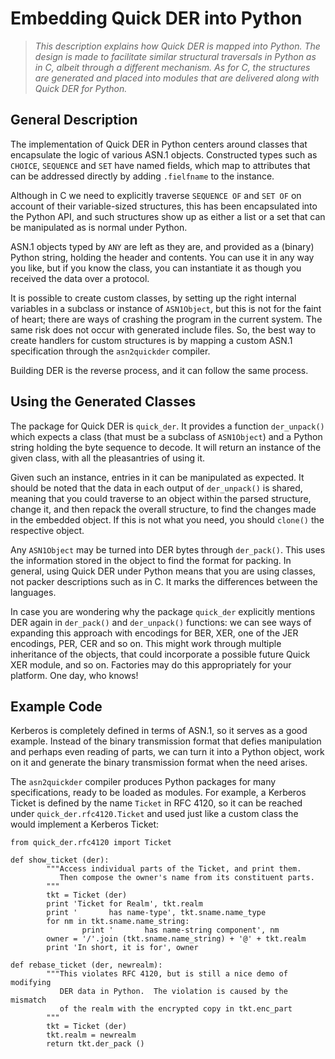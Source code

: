 # Embedding Quick DER into Python

> *This description explains how Quick DER is mapped into Python.
> The design is made to facilitate similar structural traversals in
> Python as in C, albeit through a different mechanism.  As for C, the
> structures are generated and placed into modules that are delivered
> along with Quick DER for Python.*


## General Description

The implementation of Quick DER in Python centers around classes that
encapsulate the logic of various ASN.1 objects.  Constructed types such
as `CHOICE`, `SEQUENCE` and `SET` have named fields, which map to attributes
that can be addressed directly by adding `.fielfname` to the instance.

Although in C we need to explicitly traverse `SEQUENCE OF` and `SET OF`
on account of their variable-sized structures, this has been encapsulated
into the Python API, and such structures show up as either a list or a
set that can be manipulated as is normal under Python.

ASN.1 objects typed by `ANY` are left as they are, and provided as a
(binary) Python string, holding the header and contents.  You can use
it in any way you like, but if you know the class, you can instantiate
it as though you received the data over a protocol.

It is possible to create custom classes, by setting up the right internal
variables in a subclass or instance of `ASN1Object`, but this is not for
the faint of heart; there are ways of crashing the program in the current
system.  The same risk does not occur with generated include files.  So,
the best way to create handlers for custom structures is by mapping a
custom ASN.1 specification through the `asn2quickder` compiler.

Building DER is the reverse process, and it can follow the same process.


## Using the Generated Classes

The package for Quick DER is `quick_der`.  It provides a function
`der_unpack()` which expects a class (that must be a subclass of `ASN1Object`)
and a Python string holding the byte sequence to decode.  It will return
an instance of the given class, with all the pleasantries of using it.

Given such an instance, entries in it can be manipulated as expected.  It
should be noted that the data in each output of `der_unpack()` is shared,
meaning that you could traverse to an object within the parsed structure,
change it, and then repack the overall structure, to find the changes made
in the embedded object.  If this is not what you need, you should `clone()`
the respective object.

Any `ASN1Object` may be turned into DER bytes through `der_pack()`.  This
uses the information stored in the object to find the format for packing.
In general, using Quick DER under Python means that you are using classes,
not packer descriptions such as in C.  It marks the differences between
the languages.

In case you are wondering why the package `quick_der` explicitly mentions
DER again in `der_pack()` and `der_unpack()` functions: we can see ways
of expanding this approach with encodings for BER, XER, one of the JER
encodings, PER, CER and so on.  This might work through multiple inheritance
of the objects, that could incorporate a possible future Quick XER module,
and so on.  Factories may do this appropriately for your platform.  One day,
who knows!


## Example Code

Kerberos is completely defined in terms of ASN.1, so it serves as a good
example.  Instead of the binary transmission format that defies manipulation
and perhaps even reading of parts, we can turn it into a Python object, work
on it and generate the binary transmission format when the need arises.

The `asn2quickder` compiler produces Python packages for many specifications,
ready to be loaded as modules.  For example, a Kerberos Ticket is defined
by the name `Ticket` in RFC 4120, so it can be reached under
`quick_der.rfc4120.Ticket` and used just like a custom class the would
implement a Kerberos Ticket:

    from quick_der.rfc4120 import Ticket

    def show_ticket (der):
            """Access individual parts of the Ticket, and print them.
               Then compose the owner's name from its constituent parts.
            """
            tkt = Ticket (der)
            print 'Ticket for Realm', tkt.realm
            print '       has name-type', tkt.sname.name_type
            for nm in tkt.sname.name_string:
                    print '       has name-string component', nm
            owner = '/'.join (tkt.sname.name_string) + '@' + tkt.realm
            print 'In short, it is for', owner

    def rebase_ticket (der, newrealm):
            """This violates RFC 4120, but is still a nice demo of modifying
               DER data in Python.  The violation is caused by the mismatch
               of the realm with the encrypted copy in tkt.enc_part
            """
            tkt = Ticket (der)
            tkt.realm = newrealm
            return tkt.der_pack ()

